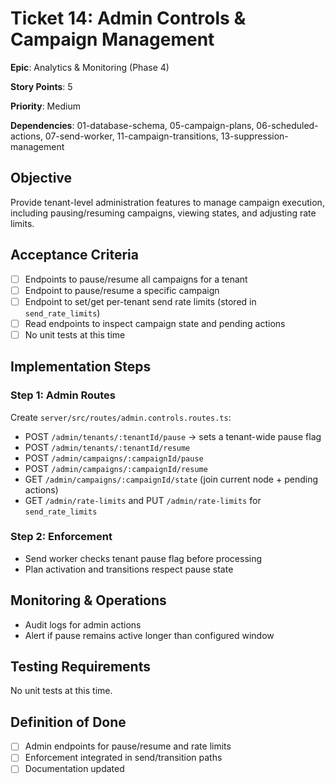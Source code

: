 # Ticket 14: Admin Controls & Campaign Management

**Epic**: Analytics & Monitoring (Phase 4)

**Story Points**: 5

**Priority**: Medium

**Dependencies**: 01-database-schema, 05-campaign-plans, 06-scheduled-actions, 07-send-worker, 11-campaign-transitions, 13-suppression-management

## Objective

Provide tenant-level administration features to manage campaign execution, including pausing/resuming campaigns, viewing states, and adjusting rate limits.

## Acceptance Criteria

- [ ] Endpoints to pause/resume all campaigns for a tenant
- [ ] Endpoint to pause/resume a specific campaign
- [ ] Endpoint to set/get per-tenant send rate limits (stored in `send_rate_limits`)
- [ ] Read endpoints to inspect campaign state and pending actions
- [ ] No unit tests at this time

## Implementation Steps

### Step 1: Admin Routes

Create `server/src/routes/admin.controls.routes.ts`:
- POST `/admin/tenants/:tenantId/pause` → sets a tenant-wide pause flag
- POST `/admin/tenants/:tenantId/resume`
- POST `/admin/campaigns/:campaignId/pause`
- POST `/admin/campaigns/:campaignId/resume`
- GET `/admin/campaigns/:campaignId/state` (join current node + pending actions)
- GET `/admin/rate-limits` and PUT `/admin/rate-limits` for `send_rate_limits`

### Step 2: Enforcement

- Send worker checks tenant pause flag before processing
- Plan activation and transitions respect pause state

## Monitoring & Operations

- Audit logs for admin actions
- Alert if pause remains active longer than configured window

## Testing Requirements

No unit tests at this time.

## Definition of Done

- [ ] Admin endpoints for pause/resume and rate limits
- [ ] Enforcement integrated in send/transition paths
- [ ] Documentation updated
